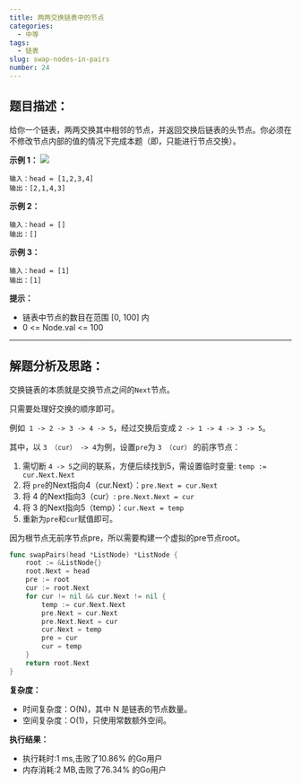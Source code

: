 ```yaml
---
title: 两两交换链表中的节点
categories:
  - 中等
tags:
  - 链表
slug: swap-nodes-in-pairs
number: 24
---
```


## 题目描述：

给你一个链表，两两交换其中相邻的节点，并返回交换后链表的头节点。你必须在不修改节点内部的值的情况下完成本题（即，只能进行节点交换）。


**示例 1：**
![](/img/leetcode/24两两交换链表中的节点/swap_ex1.jpg)
```
输入：head = [1,2,3,4]
输出：[2,1,4,3]
```

**示例 2：**
```
输入：head = []
输出：[]
```

**示例 3：**
```
输入：head = [1] 
输出：[1]
```

**提示：**
- 链表中节点的数目在范围 [0, 100] 内 
- 0 <= Node.val <= 100

---
## 解题分析及思路：

交换链表的本质就是交换节点之间的`Next`节点。

只需要处理好交换的顺序即可。

例如` 1 -> 2 -> 3 -> 4 -> 5`，经过交换后变成 `2 -> 1 -> 4 -> 3 -> 5`。

其中，以 `3 （cur） -> 4`为例，设置`pre`为 `3 （cur）` 的前序节点：
1. 需切断 `4 -> 5`之间的联系，方便后续找到5，需设置临时变量: `temp := cur.Next.Next`
2. 将 `pre`的Next指向4（cur.Next）：`pre.Next = cur.Next`
3. 将 4 的Next指向3（cur）: `pre.Next.Next = cur`
4. 将 3 的Next指向5（temp）：`cur.Next = temp`
5. 重新为`pre`和`cur`赋值即可。

因为根节点无前序节点pre，所以需要构建一个虚拟的pre节点root。

```go
func swapPairs(head *ListNode) *ListNode {
	root := &ListNode{}
	root.Next = head
	pre := root
	cur := root.Next
	for cur != nil && cur.Next != nil {
		temp := cur.Next.Next
		pre.Next = cur.Next
		pre.Next.Next = cur
		cur.Next = temp
		pre = cur
		cur = temp
	}
	return root.Next
}
```

**复杂度：**

- 时间复杂度：O(N)，其中 N 是链表的节点数量。
- 空间复杂度：O(1)，只使用常数额外空间。

**执行结果：**

- 执行耗时:1 ms,击败了10.86% 的Go用户
- 内存消耗:2 MB,击败了76.34% 的Go用户

